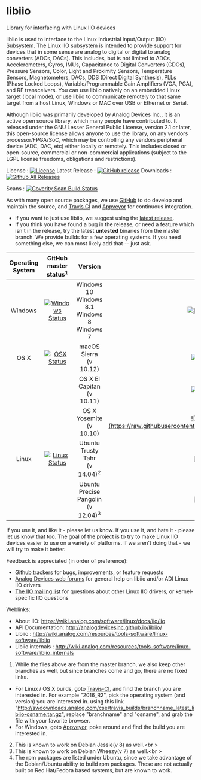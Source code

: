 # libiio

Library for interfacing with Linux IIO devices

libiio is used to interface to the Linux Industrial Input/Output (IIO) Subsystem. The Linux IIO subsystem is intended to provide support for devices that in some sense are analog to digital or digital to analog converters (ADCs, DACs). This includes, but is not limited to ADCs, Accelerometers, Gyros, IMUs, Capacitance to Digital Converters (CDCs), Pressure Sensors, Color, Light and Proximity Sensors, Temperature Sensors, Magnetometers, DACs, DDS (Direct Digital Synthesis), PLLs (Phase Locked Loops), Variable/Programmable Gain Amplifiers (VGA, PGA), and RF transceivers. You can use libiio natively on an embedded Linux target (local mode), or use libiio to communicate remotely to that same target from a host Linux, Windows or MAC over USB or Ethernet or Serial.

Although libiio was primarily developed by Analog Devices Inc., it is an active open source library, which many people have contributed to. It released under the GNU Lesser General Public License, version 2.1 or later, this open-source license allows anyone to use the library, on any vendors processor/FPGA/SoC, which may be controlling any vendors peripheral device (ADC, DAC, etc) either locally or remotely. This includes closed or open-source, commercial or non-commercial applications (subject to the LGPL license freedoms, obligations and restrictions).

License : [![License](https://img.shields.io/badge/license-LGPL2-blue.svg)](https://github.com/analogdevicesinc/libiio/blob/master/COPYING.txt)
Latest Release : [![GitHub release](https://img.shields.io/github/release/analogdevicesinc/libiio.svg)](https://github.com/analogdevicesinc/libiio/releases/latest)
Downloads :  [![Github All Releases](https://img.shields.io/github/downloads/analogdevicesinc/libiio/total.svg)](https://github.com/analogdevicesinc/libiio/releases/latest)

Scans : [![Coverity Scan Build Status](https://img.shields.io/coverity/scan/4796.svg)](https://scan.coverity.com/projects/analogdevicesinc-libiio)

As with many open source packages, we use [GitHub](https://github.com/analogdevicesinc/libiio) to do develop and maintain the source, and [Travis CI](https://travis-ci.com/) and [Appveyor](https://www.appveyor.com/) for continuous integration.
  - If you want to just use libiio, we suggest using the [latest release](https://github.com/analogdevicesinc/libiio/releases/latest).
  - If you think you have found a bug in the release, or need a feature which isn't in the release, try the latest **untested** binaries from the master branch. We provide builds for a few operating systems. If you need something else, we can most likely add that -- just ask.

| Operating System        | GitHub master status<sup>1</sup>  | Version |  Installer Package  | tarball or zip |
|:-----------------------:|:---------------------:|:-------:|:-------------------:|:--------------:|
| Windows                 | [![Windows Status](https://ci.appveyor.com/api/projects/status/github/analogdevicesinc/libiio?svg=true)](https://ci.appveyor.com/project/analogdevicesinc/libiio/branch/master) | Windows 10<br />Windows 8.1<br />Windows 8<br />Windows 7 | [![Latest Windows installer](https://raw.githubusercontent.com/wiki/analogdevicesinc/libiio/img/win_box.png)](https://ci.appveyor.com/api/projects/analogdevicesinc/libiio/artifacts/libiio-setup.exe?branch=master) | Win32 : [![Latest 32-bit Windows zip](https://raw.githubusercontent.com/wiki/analogdevicesinc/libiio/img/win_box.png)](https://ci.appveyor.com/api/projects/analogdevicesinc/libiio/artifacts/libiio-win32.zip?branch=master)<br \>Win64: [![Latest 64-bit Windows zip](https://raw.githubusercontent.com/wiki/analogdevicesinc/libiio/img/win_box.png)](https://ci.appveyor.com/api/projects/analogdevicesinc/libiio/artifacts/libiio-win64.zip?branch=master) |
| OS X                    | [![OSX Status](https://api.travis-ci.org/analogdevicesinc/libiio.svg?branch=master&label=osx&passingTex=foo)](https://travis-ci.org/analogdevicesinc/libiio) | macOS Sierra<br />(v 10.12) | [![OS-X package 10.12](https://raw.githubusercontent.com/wiki/analogdevicesinc/libiio/img/osx_box.png)](http://swdownloads.analog.com/cse/travis_builds/master_latest_libiio-osx_10.12.pkg) | [![OS-X tarball 10.12](https://raw.githubusercontent.com/wiki/analogdevicesinc/libiio/img/osx_box.png)](http://swdownloads.analog.com/cse/travis_builds/master_latest_libiio-osx_10.12.tar.gz) |
|                  |                     |  OS X El Capitan<br />(v 10.11) | [![OS-X package 10.11](https://raw.githubusercontent.com/wiki/analogdevicesinc/libiio/img/osx_box.png)](http://swdownloads.analog.com/cse/travis_builds/master_latest_libiio-osx_10.11.pkg) | [![OS-X tarball 10.11](https://raw.githubusercontent.com/wiki/analogdevicesinc/libiio/img/osx_box.png)](http://swdownloads.analog.com/cse/travis_builds/master_latest_libiio-osx_10.11.tar.gz) |
|                  |                     |  OS X Yosemite<br />(v 10.10) | [![OS-X package 10.10] (https://raw.githubusercontent.com/wiki/analogdevicesinc/libiio/img/osx_box.png)](http://swdownloads.analog.com/cse/travis_builds/master_latest_libiio-osx_10.10.pkg) | [![OS-X tarball 10.10] (https://raw.githubusercontent.com/wiki/analogdevicesinc/libiio/img/osx_box.png)](http://swdownloads.analog.com/cse/travis_builds/master_latest_libiio-osx_10.10.tar.gz) |
| Linux                   | [![Linux Status](https://api.travis-ci.org/analogdevicesinc/libiio.svg?branch=master&label=linux)](https://travis-ci.org/analogdevicesinc/libiio) | Ubuntu Trusty Tahr<br />(v 14.04)<sup>2</sup> | [![Debian](https://raw.githubusercontent.com/wiki/analogdevicesinc/libiio/img/deb.png)](http://swdownloads.analog.com/cse/travis_builds/master_latest_libiio-trusty.deb) [![RPM File](https://raw.githubusercontent.com/wiki/analogdevicesinc/libiio/img/rpm.png)](http://swdownloads.analog.com/cse/travis_builds/master_latest_libiio-trusty.rpm)<sup>4</sup> | [![tar.gz file](https://raw.githubusercontent.com/wiki/analogdevicesinc/libiio/img/linux_box.png)](http://swdownloads.analog.com/cse/travis_builds/master_latest_libiio-trusty.tar.gz) |
|  |  | Ubuntu Precise Pangolin<br />(v 12.04)<sup>3</sup>  | [![Debian](https://raw.githubusercontent.com/wiki/analogdevicesinc/libiio/img/deb.png)](http://swdownloads.analog.com/cse/travis_builds/master_latest_libiio-precise.deb) [![RPM File](https://raw.githubusercontent.com/wiki/analogdevicesinc/libiio/img/rpm.png)](http://swdownloads.analog.com/cse/travis_builds/master_latest_libiio-precise.rpm)<sup>3</sup> | [![tar.gz](https://raw.githubusercontent.com/wiki/analogdevicesinc/libiio/img/linux_box.png)](http://swdownloads.analog.com/cse/travis_builds/master_latest_libiio-precise.tar.gz) |

If you use it, and like it - please let us know. If you use it, and hate it - please let us know that too. The goal of the project is to try to make Linux IIO devices easier to use on a variety of platforms. If we aren't doing that - we will try to make it better.

Feedback is appreciated (in order of preference):

  * [Github trackers](https://github.com/analogdevicesinc/libiio/issues) for bugs, improvements, or feature requests
  * [Analog Devices web forums](https://ez.analog.com/community/linux-device-drivers/linux-software-drivers) for general help on libiio and/or ADI Linux IIO drivers
  * [The IIO mailing list](http://vger.kernel.org/vger-lists.html#linux-iio) for questions about other Linux IIO drivers, or kernel-specific IIO questions

Weblinks:
  * About IIO: https://wiki.analog.com/software/linux/docs/iio/iio
  * API Documentation: http://analogdevicesinc.github.io/libiio/
  * Libiio : http://wiki.analog.com/resources/tools-software/linux-software/libiio
  * Libiio internals : http://wiki.analog.com/resources/tools-software/linux-software/libiio_internals

1. While the files above are from the master branch, we also keep other branches as well, but
since branches come and go, there are no fixed links.
  * For Linux / OS X builds, goto
[Travis-CI](https://travis-ci.org/analogdevicesinc/libiio/branches), and find the branch
you are interested in. For example "2016_R2", pick the operating system (and version) 
you are interested in. using this link 
"http://swdownloads.analog.com/cse/travis_builds/branchname_latest_libiio-osname.tar.gz", replace
"branchname" and "osname", and grab the file with your favorite browser. 
  * For Windows, goto [Appveyor](https://ci.appveyor.com/project/analogdevicesinc/libiio/history), poke around and find the build you are interested in.
2. This is known to work on Debian Jessie(v 8) as well.<br \>
3. This is known to work on Debian Wheezy(v 7) as well.<br \>
4. The rpm packages are listed under Ubuntu, since we take advantage of the Debian/Ubuntu ability to build rpm packages. These are not actually built on Red Hat/Fedora based systems, but are known to work.

